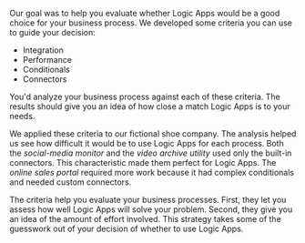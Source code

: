 Our goal was to help you evaluate whether Logic Apps would be a good choice for your business process. We developed some criteria you can use to guide your decision:

* Integration
* Performance
* Conditionals
* Connectors

You'd analyze your business process against each of these criteria. The results should give you an idea of how close a match Logic Apps is to your needs.

We applied these criteria to our fictional shoe company. The analysis helped us see how difficult it would be to use Logic Apps for each process. Both the *social-media monitor* and the *video archive utility* used only the built-in connectors. This characteristic made them perfect for Logic Apps. The *online sales portal* required more work because it had complex conditionals and needed custom connectors.

The criteria help you evaluate your business processes. First, they let you assess how well Logic Apps will solve your problem. Second, they give you an idea of the amount of effort involved. This strategy takes some of the guesswork out of your decision of whether to use Logic Apps.